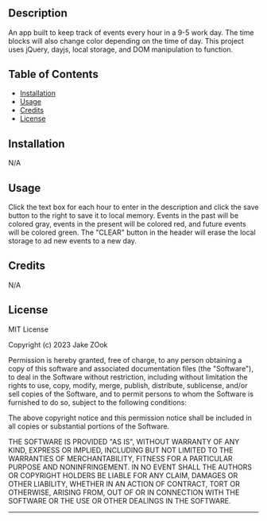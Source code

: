 # <Calendar-App>

## Description

An app built to keep track of events every hour in a 9-5 work day. The time blocks will also change color depending on the time of day. This project uses jQuery, dayjs, local storage, and DOM manipulation to function.

## Table of Contents

- [Installation](#installation)
- [Usage](#usage)
- [Credits](#credits)
- [License](#license)

## Installation

N/A

## Usage

Click the text box for each hour to enter in the description and click the save button to the right to save it to local memory. Events in the past will be colored gray, events in the present will be colored red, and future events will be colored green. The "CLEAR" button in the header will erase the local storage to ad new events to a new day.

## Credits

N/A

## License

MIT License

Copyright (c) 2023 Jake ZOok

Permission is hereby granted, free of charge, to any person obtaining a copy
of this software and associated documentation files (the "Software"), to deal
in the Software without restriction, including without limitation the rights
to use, copy, modify, merge, publish, distribute, sublicense, and/or sell
copies of the Software, and to permit persons to whom the Software is
furnished to do so, subject to the following conditions:

The above copyright notice and this permission notice shall be included in all
copies or substantial portions of the Software.

THE SOFTWARE IS PROVIDED "AS IS", WITHOUT WARRANTY OF ANY KIND, EXPRESS OR
IMPLIED, INCLUDING BUT NOT LIMITED TO THE WARRANTIES OF MERCHANTABILITY,
FITNESS FOR A PARTICULAR PURPOSE AND NONINFRINGEMENT. IN NO EVENT SHALL THE
AUTHORS OR COPYRIGHT HOLDERS BE LIABLE FOR ANY CLAIM, DAMAGES OR OTHER
LIABILITY, WHETHER IN AN ACTION OF CONTRACT, TORT OR OTHERWISE, ARISING FROM,
OUT OF OR IN CONNECTION WITH THE SOFTWARE OR THE USE OR OTHER DEALINGS IN THE
SOFTWARE.

---